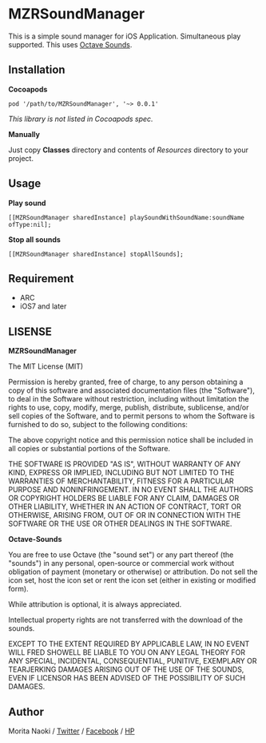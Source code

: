 MZRSoundManager
==============

This is a simple sound manager for iOS Application. Simultaneous play supported. This uses [Octave Sounds](http://raisedbeaches.com/octave/).

Installation
-------------

**Cocoapods**

`pod '/path/to/MZRSoundManager', '~> 0.0.1'`

*This library is not listed in Cocoapods spec.*

**Manually**

Just copy **Classes** directory and contents of *Resources* directory to your project.

Usage
------

**Play sound**

`[[MZRSoundManager sharedInstance] playSoundWithSoundName:soundName ofType:nil];`

**Stop all sounds**

`[[MZRSoundManager sharedInstance] stopAllSounds];`

Requirement
-----------

- ARC
- iOS7 and later

LISENSE
-------

**MZRSoundManager**

The MIT License (MIT)

Permission is hereby granted, free of charge, to any person obtaining a copy of
this software and associated documentation files (the "Software"), to deal in
the Software without restriction, including without limitation the rights to
use, copy, modify, merge, publish, distribute, sublicense, and/or sell copies of
the Software, and to permit persons to whom the Software is furnished to do so,
subject to the following conditions:

The above copyright notice and this permission notice shall be included in all
copies or substantial portions of the Software.

THE SOFTWARE IS PROVIDED "AS IS", WITHOUT WARRANTY OF ANY KIND, EXPRESS OR
IMPLIED, INCLUDING BUT NOT LIMITED TO THE WARRANTIES OF MERCHANTABILITY, FITNESS
FOR A PARTICULAR PURPOSE AND NONINFRINGEMENT. IN NO EVENT SHALL THE AUTHORS OR
COPYRIGHT HOLDERS BE LIABLE FOR ANY CLAIM, DAMAGES OR OTHER LIABILITY, WHETHER
IN AN ACTION OF CONTRACT, TORT OR OTHERWISE, ARISING FROM, OUT OF OR IN
CONNECTION WITH THE SOFTWARE OR THE USE OR OTHER DEALINGS IN THE SOFTWARE.

**Octave-Sounds**

You are free to use Octave (the "sound set") or any part thereof (the "sounds") in any personal, open-source or commercial work without obligation of payment (monetary or otherwise) or attribution. Do not sell the icon set, host the icon set or rent the icon set (either in existing or modified form).

While attribution is optional, it is always appreciated.

Intellectual property rights are not transferred with the download of the sounds.

EXCEPT TO THE EXTENT REQUIRED BY APPLICABLE LAW, IN NO EVENT WILL FRED SHOWELL BE LIABLE TO YOU ON ANY LEGAL THEORY FOR ANY SPECIAL, INCIDENTAL, CONSEQUENTIAL, PUNITIVE, EXEMPLARY OR TEARJERKING DAMAGES ARISING OUT OF THE USE OF THE SOUNDS, EVEN IF LICENSOR HAS BEEN ADVISED OF THE POSSIBILITY OF SUCH DAMAGES.

Author
-------

Morita Naoki / [Twitter](http://twitter.com/morizotter) / [Facebook](http://facebook.com/morizotter) / [HP](http://moritanaoki.org)
